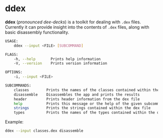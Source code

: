 # ddex

**ddex** (_pronounced dee-decks_) is a toolkit for dealing with `.dex` files. Currently it can provide insight into the contents of `.dex` files, along with basic disassembly functionality.

``` bash
USAGE:
    ddex --input <FILE> [SUBCOMMAND]

FLAGS:
    -h, --help       Prints help information
    -V, --version    Prints version information

OPTIONS:
    -i, --input <FILE>

SUBCOMMANDS:
    classes        Prints the names of the classes contained within the dex file
    disassemble    Disassembles the app and prints the results
    header         Prints header information from the dex file
    help           Prints this message or the help of the given subcommand(s)
    strings        Prints the strings contained within the dex file
    types          Prints the names of the types contained within the dex file
```

Example:
```bash
ddex --input classes.dex disassemble
```